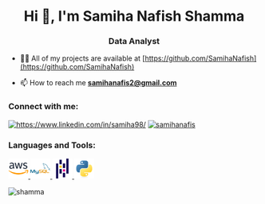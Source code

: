 <h1 align="center">Hi 👋, I'm Samiha Nafish Shamma</h1>
<h3 align="center"> Data Analyst</h3>

- 👨‍💻 All of my projects are available at [https://github.com/SamihaNafish](https://github.com/SamihaNafish)

- 📫 How to reach me **samihanafis2@gmail.com**

<h3 align="left">Connect with me:</h3>
<p align="left">
<a href="https://linkedin.com/in/https://www.linkedin.com/in/samiha98/" target="blank"><img align="center" src="https://raw.githubusercontent.com/rahuldkjain/github-profile-readme-generator/master/src/images/icons/Social/linked-in-alt.svg" alt="https://www.linkedin.com/in/samiha98/" height="30" width="40" /></a>
<a href="https://instagram.com/samihanafis" target="blank"><img align="center" src="https://raw.githubusercontent.com/rahuldkjain/github-profile-readme-generator/master/src/images/icons/Social/instagram.svg" alt="samihanafis" height="30" width="40" /></a>
</p>

<h3 align="left">Languages and Tools:</h3>
<p align="left"> <a href="https://aws.amazon.com" target="_blank" rel="noreferrer"> <img src="https://raw.githubusercontent.com/devicons/devicon/master/icons/amazonwebservices/amazonwebservices-original-wordmark.svg" alt="aws" width="40" height="40"/> </a> <a href="https://www.mysql.com/" target="_blank" rel="noreferrer"> <img src="https://raw.githubusercontent.com/devicons/devicon/master/icons/mysql/mysql-original-wordmark.svg" alt="mysql" width="40" height="40"/> </a> <a href="https://pandas.pydata.org/" target="_blank" rel="noreferrer"> <img src="https://raw.githubusercontent.com/devicons/devicon/2ae2a900d2f041da66e950e4d48052658d850630/icons/pandas/pandas-original.svg" alt="pandas" width="40" height="40"/> </a> <a href="https://www.python.org" target="_blank" rel="noreferrer"> <img src="https://raw.githubusercontent.com/devicons/devicon/master/icons/python/python-original.svg" alt="python" width="40" height="40"/> </a> </p>

<p><img align="center" src="https://github-readme-stats.vercel.app/api/top-langs?username=shamma&show_icons=true&locale=en&layout=compact" alt="shamma" /></p>
<!--
**SamihaNafish/SamihaNafish** is a ✨ _special_ ✨ repository because its `README.md` (this file) appears on your GitHub profile.

Here are some ideas to get you started:

- 🔭 I’m currently working on ...
- 🌱 I’m currently learning ...
- 👯 I’m looking to collaborate on ...
- 🤔 I’m looking for help with ...
- 💬 Ask me about ...
- 📫 How to reach me: ...
- 😄 Pronouns: ...
- ⚡ Fun fact: ...
-->


📚 As a Master's student in Information Systems at The University of Texas at Arlington, I possess a wealth of knowledge and expertise in cutting-edge technologies. My skills span across Python, SQL, Tableau, PowerBI, Data Analytics and Project Management.  

### 🖥 Skills

Languages: Python programming, SQL.
Data Science: Statistics, Exploratory Data Analysis, AWS.
Libraries: NumPy, Pandas.
Data Visualization: Power BI, Tableau.
Analysis Tools: Excel (VLOOKUP, Pivot) Power point, Word.
Regressors: Linear, Logistic, Random Forest, Hypothesis Testing, Clustering, Time Series Forecasting.
Soft Skill: Technical Presentation, Teamwork, Administration, Communication, Leadership, Project Management, Skilled Multi- tasker
